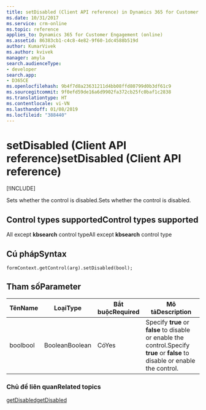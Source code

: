 ```yaml
---
title: setDisabled (Client API reference) in Dynamics 365 for Customer Engagement| MicrosoftDocs
ms.date: 10/31/2017
ms.service: crm-online
ms.topic: reference
applies_to: Dynamics 365 for Customer Engagement (online)
ms.assetid: 86383cb1-c4c8-4e82-9f60-1dc4588b519d
author: KumarVivek
ms.author: kvivek
manager: amyla
search.audienceType:
- developer
search.app:
- D365CE
ms.openlocfilehash: 9b4f7d8a23631211d4bb08ffd80799d0b3df61c9
ms.sourcegitcommit: 9f0efd59de16a6d9902fa372cb25fc0baf1c2838
ms.translationtype: HT
ms.contentlocale: vi-VN
ms.lasthandoff: 01/08/2019
ms.locfileid: "388440"
---
```

# <a name="setdisabled-client-api-reference"></a><span data-ttu-id="e7b7b-102">setDisabled (Client API reference)</span><span class="sxs-lookup"><span data-stu-id="e7b7b-102">setDisabled (Client API reference)</span></span>

[!INCLUDE[](../../../../includes/cc_applies_to_update_9_0_0.md)]

<span data-ttu-id="e7b7b-103">Sets whether the control is disabled.</span><span class="sxs-lookup"><span data-stu-id="e7b7b-103">Sets whether the control is disabled.</span></span>

## <a name="control-types-supported"></a><span data-ttu-id="e7b7b-104">Control types supported</span><span class="sxs-lookup"><span data-stu-id="e7b7b-104">Control types supported</span></span>

<span data-ttu-id="e7b7b-105">All except **kbsearch** control type</span><span class="sxs-lookup"><span data-stu-id="e7b7b-105">All except **kbsearch** control type</span></span>

## <a name="syntax"></a><span data-ttu-id="e7b7b-106">Cú pháp</span><span class="sxs-lookup"><span data-stu-id="e7b7b-106">Syntax</span></span>

`formContext.getControl(arg).setDisabled(bool);`

## <a name="parameter"></a><span data-ttu-id="e7b7b-107">Tham số</span><span class="sxs-lookup"><span data-stu-id="e7b7b-107">Parameter</span></span>

|<span data-ttu-id="e7b7b-108">Tên</span><span class="sxs-lookup"><span data-stu-id="e7b7b-108">Name</span></span>|<span data-ttu-id="e7b7b-109">Loại</span><span class="sxs-lookup"><span data-stu-id="e7b7b-109">Type</span></span>|<span data-ttu-id="e7b7b-110">Bắt buộc</span><span class="sxs-lookup"><span data-stu-id="e7b7b-110">Required</span></span>|<span data-ttu-id="e7b7b-111">Mô tả</span><span class="sxs-lookup"><span data-stu-id="e7b7b-111">Description</span></span>|
|--|--|--|--|
|<span data-ttu-id="e7b7b-112">bool</span><span class="sxs-lookup"><span data-stu-id="e7b7b-112">bool</span></span>|<span data-ttu-id="e7b7b-113">Boolean</span><span class="sxs-lookup"><span data-stu-id="e7b7b-113">Boolean</span></span>|<span data-ttu-id="e7b7b-114">Có</span><span class="sxs-lookup"><span data-stu-id="e7b7b-114">Yes</span></span>|<span data-ttu-id="e7b7b-115">Specify **true** or **false** to disable or enable the control.</span><span class="sxs-lookup"><span data-stu-id="e7b7b-115">Specify **true** or **false** to disable or enable the control.</span></span>|

### <a name="related-topics"></a><span data-ttu-id="e7b7b-116">Chủ đề liên quan</span><span class="sxs-lookup"><span data-stu-id="e7b7b-116">Related topics</span></span>

[<span data-ttu-id="e7b7b-117">getDisabled</span><span class="sxs-lookup"><span data-stu-id="e7b7b-117">getDisabled</span></span>](getDisabled.md)



